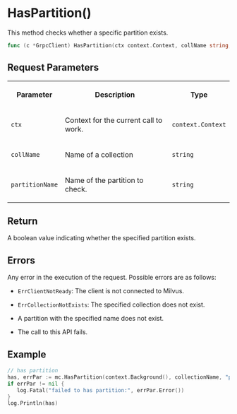 # HasPartition()

This method checks whether a specific partition exists.

```go
func (c *GrpcClient) HasPartition(ctx context.Context, collName string, partitionName string) (bool, error)
```

## Request Parameters

<table>
   <tr>
     <th><p>Parameter</p></th>
     <th><p>Description</p></th>
     <th><p>Type</p></th>
   </tr>
   <tr>
     <td><p><code>ctx</code></p></td>
     <td><p>Context for the current call to work.</p></td>
     <td><p><code>context.Context</code></p></td>
   </tr>
   <tr>
     <td><p><code>collName</code></p></td>
     <td><p>Name of a collection</p></td>
     <td><p><code>string</code></p></td>
   </tr>
   <tr>
     <td><p><code>partitionName</code></p></td>
     <td><p>Name of the partition to check.</p></td>
     <td><p><code>string</code></p></td>
   </tr>
</table>

## Return

 A boolean value indicating whether the specified partition exists.

## Errors

Any error in the execution of the request. Possible errors are as follows:

- `ErrClientNotReady`: The client is not connected to Milvus.

- `ErrCollectionNotExists`: The specified collection does not exist.

- A partition with the specified name does not exist.

- The call to this API fails.

## Example

```go
// has partition
has, errPar := mc.HasPartition(context.Background(), collectionName, "p1")
if errPar != nil {
   log.Fatal("failed to has partition:", errPar.Error())
}
log.Println(has)
```

